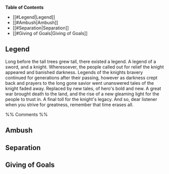 **Table of Contents**
- [[#Legend|Legend]]
- [[#Ambush|Ambush]]
- [[#Separation|Separation]]
- [[#Giving of Goals|Giving of Goals]]

## Legend
Long before the tall trees grew tall, there existed a legend. A legend of a sword, and a knight. Wheresoever, the people called out for relief the knight appeared and banished darkness.  Legends of the knights bravery continued for generations after their passing, however as darkness crept back and prayers to the long gone savior went unanswered tales of the knight faded away. Replaced by new tales, of hero's bold and new. A great war brought death to the land, and the rise of a new gleaming light for the people to trust in. A final toll for the knight's legacy. And so, dear listener when you strive for greatness, remember that time erases all.

%% Comments %%
## Ambush

## Separation

## Giving of Goals

